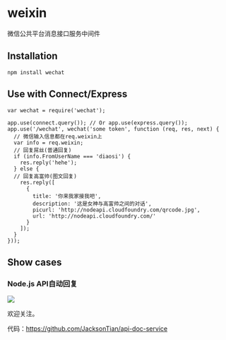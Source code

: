 weixin
======

微信公共平台消息接口服务中间件

## Installation

```
npm install wechat
```

## Use with Connect/Express

```
var wechat = require('wechat');

app.use(connect.query()); // Or app.use(express.query());
app.use('/wechat', wechat('some token', function (req, res, next) {
  // 微信输入信息都在req.weixin上
  var info = req.weixin;
  // 回复屌丝(普通回复)
  if (info.FromUserName === 'diaosi') {
    res.reply('hehe');
  } else {
  // 回复高富帅(图文回复)
    res.reply([
      {
        title: '你来我家接我吧',
        description: '这是女神与高富帅之间的对话',
        picurl: 'http://nodeapi.cloudfoundry.com/qrcode.jpg',
        url: 'http://nodeapi.cloudfoundry.com/'
      }
    ]);
  }
}));
```

## Show cases
### Node.js API自动回复

![](http://nodeapi.cloudfoundry.com/qrcode.jpg)

欢迎关注。

代码：<https://github.com/JacksonTian/api-doc-service>
